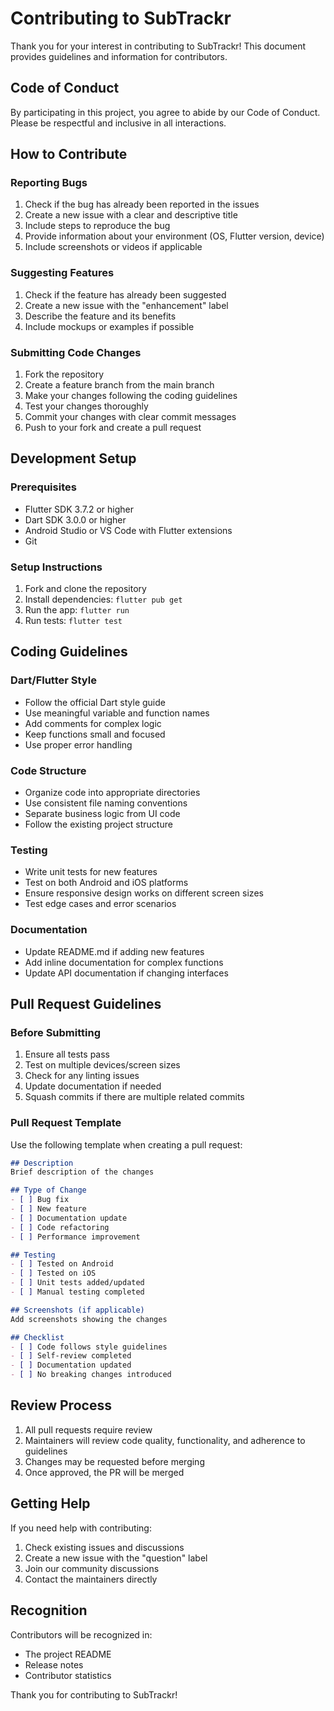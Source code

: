 # Contributing to SubTrackr

Thank you for your interest in contributing to SubTrackr! This document provides guidelines and information for contributors.

## Code of Conduct

By participating in this project, you agree to abide by our Code of Conduct. Please be respectful and inclusive in all interactions.

## How to Contribute

### Reporting Bugs

1. Check if the bug has already been reported in the issues
2. Create a new issue with a clear and descriptive title
3. Include steps to reproduce the bug
4. Provide information about your environment (OS, Flutter version, device)
5. Include screenshots or videos if applicable

### Suggesting Features

1. Check if the feature has already been suggested
2. Create a new issue with the "enhancement" label
3. Describe the feature and its benefits
4. Include mockups or examples if possible

### Submitting Code Changes

1. Fork the repository
2. Create a feature branch from the main branch
3. Make your changes following the coding guidelines
4. Test your changes thoroughly
5. Commit your changes with clear commit messages
6. Push to your fork and create a pull request

## Development Setup

### Prerequisites

- Flutter SDK 3.7.2 or higher
- Dart SDK 3.0.0 or higher
- Android Studio or VS Code with Flutter extensions
- Git

### Setup Instructions

1. Fork and clone the repository
2. Install dependencies: `flutter pub get`
3. Run the app: `flutter run`
4. Run tests: `flutter test`

## Coding Guidelines

### Dart/Flutter Style

- Follow the official Dart style guide
- Use meaningful variable and function names
- Add comments for complex logic
- Keep functions small and focused
- Use proper error handling

### Code Structure

- Organize code into appropriate directories
- Use consistent file naming conventions
- Separate business logic from UI code
- Follow the existing project structure

### Testing

- Write unit tests for new features
- Test on both Android and iOS platforms
- Ensure responsive design works on different screen sizes
- Test edge cases and error scenarios

### Documentation

- Update README.md if adding new features
- Add inline documentation for complex functions
- Update API documentation if changing interfaces

## Pull Request Guidelines

### Before Submitting

1. Ensure all tests pass
2. Test on multiple devices/screen sizes
3. Check for any linting issues
4. Update documentation if needed
5. Squash commits if there are multiple related commits

### Pull Request Template

Use the following template when creating a pull request:

```markdown
## Description
Brief description of the changes

## Type of Change
- [ ] Bug fix
- [ ] New feature
- [ ] Documentation update
- [ ] Code refactoring
- [ ] Performance improvement

## Testing
- [ ] Tested on Android
- [ ] Tested on iOS
- [ ] Unit tests added/updated
- [ ] Manual testing completed

## Screenshots (if applicable)
Add screenshots showing the changes

## Checklist
- [ ] Code follows style guidelines
- [ ] Self-review completed
- [ ] Documentation updated
- [ ] No breaking changes introduced
```

## Review Process

1. All pull requests require review
2. Maintainers will review code quality, functionality, and adherence to guidelines
3. Changes may be requested before merging
4. Once approved, the PR will be merged

## Getting Help

If you need help with contributing:

1. Check existing issues and discussions
2. Create a new issue with the "question" label
3. Join our community discussions
4. Contact the maintainers directly

## Recognition

Contributors will be recognized in:
- The project README
- Release notes
- Contributor statistics

Thank you for contributing to SubTrackr!
